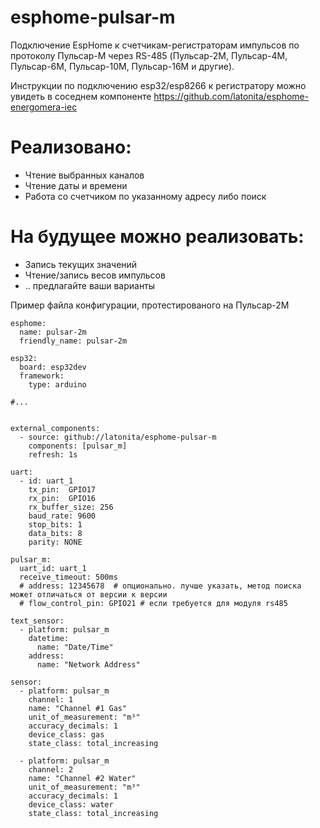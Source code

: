 # esphome-pulsar-m
Подключение EspHome к счетчикам-регистраторам импульсов по протоколу Пульсар-М через RS-485 (Пульсар-2М, Пульсар-4М, Пульсар-6М, Пульсар-10М, Пульсар-16М и другие).

Инструкции по подключению esp32/esp8266 к регистратору можно увидеть в соседнем компоненте https://github.com/latonita/esphome-energomera-iec


# Реализовано:
- Чтение выбранных каналов
- Чтение даты и времени
- Работа со счетчиком по указанному адресу либо поиск 

# На будущее можно реализовать:
- Запись текущих значений
- Чтение/запись весов импульсов
- .. предлагайте ваши варианты



Пример файла конфигурации, протестированого на Пульсар-2М

```
esphome:
  name: pulsar-2m
  friendly_name: pulsar-2m

esp32:
  board: esp32dev
  framework:
    type: arduino

#...


external_components:
  - source: github://latonita/esphome-pulsar-m
    components: [pulsar_m]
    refresh: 1s

uart:
  - id: uart_1
    tx_pin:  GPIO17
    rx_pin:  GPIO16
    rx_buffer_size: 256
    baud_rate: 9600
    stop_bits: 1
    data_bits: 8
    parity: NONE

pulsar_m:
  uart_id: uart_1
  receive_timeout: 500ms
  # address: 12345678  # опционально. лучше указать, метод поиска может отличаться от версии к версии
  # flow_control_pin: GPIO21 # если требуется для модуля rs485

text_sensor:
  - platform: pulsar_m
    datetime: 
      name: "Date/Time"
    address:
      name: "Network Address"

sensor:
  - platform: pulsar_m
    channel: 1
    name: "Channel #1 Gas" 
    unit_of_measurement: "m³"
    accuracy_decimals: 1
    device_class: gas
    state_class: total_increasing

  - platform: pulsar_m
    channel: 2
    name: "Channel #2 Water" 
    unit_of_measurement: "m³"
    accuracy_decimals: 1
    device_class: water
    state_class: total_increasing

```